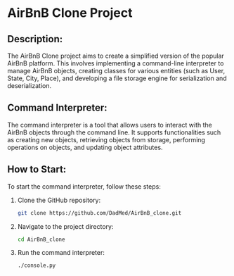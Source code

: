 # AirBnB Clone Project

## Description:
The AirBnB Clone project aims to create a simplified version of the popular AirBnB platform. This involves implementing a command-line interpreter to manage AirBnB objects, creating classes for various entities (such as User, State, City, Place), and developing a file storage engine for serialization and deserialization.

## Command Interpreter:
The command interpreter is a tool that allows users to interact with the AirBnB objects through the command line. It supports functionalities such as creating new objects, retrieving objects from storage, performing operations on objects, and updating object attributes.

## How to Start:
To start the command interpreter, follow these steps:
1. Clone the GitHub repository:
    ```bash
    git clone https://github.com/DadMed/AirBnB_clone.git
    ```
2. Navigate to the project directory:
    ```bash
    cd AirBnB_clone
    ```
3. Run the command interpreter:
    ```bash
    ./console.py
    ```
